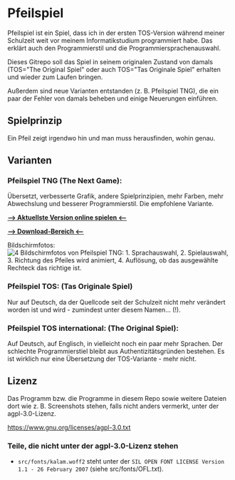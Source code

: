 # Pfeilspiel

Pfeilspiel ist ein Spiel, dass ich in der ersten TOS-Version während meiner Schulzeit weit vor meinem Informatikstudium programmiert habe. 
Das erklärt auch den Programmierstil und die Programmiersprachenauswahl.

Dieses Gitrepo soll das Spiel in seinem originalen Zustand von damals (TOS="The Original Spiel" oder auch TOS="Tas Originale Spiel" erhalten und wieder zum Laufen bringen.

Außerdem sind neue Varianten entstanden (z. B. Pfeilspiel TNG), die ein paar der Fehler von damals beheben und einige Neuerungen einführen.


## Spielprinzip

Ein Pfeil zeigt irgendwo hin und man muss herausfinden, wohin genau.

## Varianten

### **Pfeilspiel TNG** (The Next Game):
Übersetzt, verbesserte Grafik, andere Spielprinzipien, mehr Farben, mehr Abwechslung und besserer Programmierstil. Die empfohlene Variante.

[<u>**--> Aktuellste Version online spielen <--**</u>](https://maerchenfeeimgarten.codeberg.page/pfeilspiel/)

[<u>**--> Download-Bereich <--**</u>](https://codeberg.org/MaerchenfeeimGarten/Pfeilspiel/releases)

Bildschirmfotos:
![4 Bildschirmfotos von Pfeilspiel TNG: 1. Sprachauswahl, 2. Spielauswahl, 3. Richtung des Pfeiles wird animiert, 4. Auflösung, ob das ausgewählte Rechteck das richtige ist.](https://codeberg.org/MaerchenfeeimGarten/Pfeilspiel/raw/branch/main/doc/Pfeilspiel%20TNG%20international/screenshots/001-004.webp "Pfeilspiel TNG international v0.0.5")

### Pfeilspiel TOS: (Tas Originale Spiel) 

Nur auf Deutsch, da der Quellcode seit der Schulzeit nicht mehr verändert worden ist und wird - zumindest unter diesem Namen... (!).

### Pfeilspiel TOS international: (The Original Spiel):

Auf Deutsch, auf Englisch, in vielleicht noch ein paar mehr Sprachen. Der schlechte Programmierstiel bleibt aus Authentizitätsgründen bestehen. Es ist wirklich nur eine Übersetzung der TOS-Variante - mehr nicht.
 
## Lizenz

Das Programm bzw. die Programme in diesem Repo sowie weitere Dateien dort wie z. B. Screenshots stehen, falls nicht anders vermerkt, unter der agpl-3.0-Lizenz.

https://www.gnu.org/licenses/agpl-3.0.txt

### Teile, die nicht unter der agpl-3.0-Lizenz stehen

 * `src/fonts/kalam.woff2` steht unter der `SIL OPEN FONT LICENSE Version 1.1 - 26 February 2007` (siehe src/fonts/OFL.txt).
